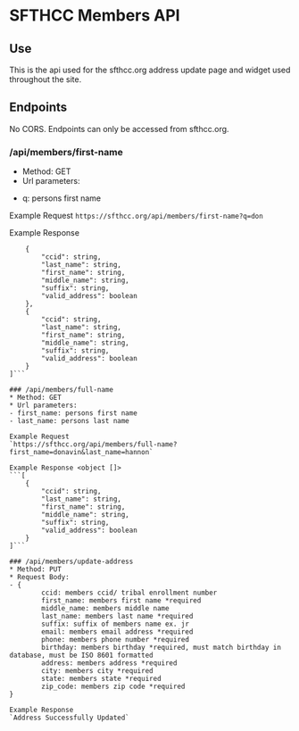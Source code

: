 # SFTHCC Members API

## Use
This is the api used for the sfthcc.org address update page and widget used throughout the site.

## Endpoints
No CORS. Endpoints can only be accessed from sfthcc.org.

### /api/members/first-name
* Method: GET
* Url parameters: 
- q: persons first name

Example Request
`https://sfthcc.org/api/members/first-name?q=don`

Example Response
```[
    {
        "ccid": string,
        "last_name": string,
        "first_name": string,
        "middle_name": string,
        "suffix": string,
        "valid_address": boolean
    },
    {
        "ccid": string,
        "last_name": string,
        "first_name": string,
        "middle_name": string,
        "suffix": string,
        "valid_address": boolean
    }
]```

### /api/members/full-name
* Method: GET
* Url parameters: 
- first_name: persons first name
- last_name: persons last name

Example Request
`https://sfthcc.org/api/members/full-name?first_name=donavin&last_name=hannon`

Example Response <object []>
```[
    {
        "ccid": string,
        "last_name": string,
        "first_name": string,
        "middle_name": string,
        "suffix": string,
        "valid_address": boolean
    }
]```

### /api/members/update-address
* Method: PUT
* Request Body: 
- {
        ccid: members ccid/ tribal enrollment number
        first_name: members first name *required
        middle_name: members middle name
        last_name: members last name *required
        suffix: suffix of members name ex. jr
        email: members email address *required
        phone: members phone number *required
        birthday: members birthday *required, must match birthday in database, must be ISO 8601 formatted
        address: members address *required
        city: members city *required
        state: members state *required
        zip_code: members zip code *required
}

Example Response
`Address Successfully Updated`

